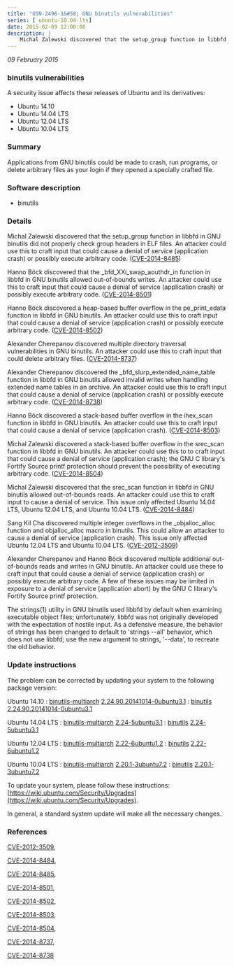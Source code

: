 ```yaml
---
title: "USN-2496-1&#58; GNU binutils vulnerabilities"
series: [ ubuntu-10.04-lts]
date: 2015-02-09 12:00:00
description: |
    Michal Zalewski discovered that the setup_group function in libbfd in GNU binutils did not properly check group headers in ELF files. An attacker could use this to craft input that could cause a denial of service (application crash) or possibly execute arbitrary code. ([CVE-2014-8485](http://people.ubuntu.com/~ubuntu-security/cve/CVE-2014-8485))
--- 
```

 
 

*09 February 2015*

### binutils vulnerabilities

A security issue affects these releases of Ubuntu and its derivatives:

* Ubuntu 14.10
* Ubuntu 14.04 LTS
* Ubuntu 12.04 LTS
* Ubuntu 10.04 LTS

### Summary

Applications from GNU binutils could be made to crash, run programs, or delete arbitrary files as your login if they opened a specially
crafted file.

### Software description

* binutils 

### Details

Michal Zalewski discovered that the setup_group function in libbfd in GNU binutils did not properly check group headers in ELF files. An attacker could use this to craft input that could cause a denial of service (application crash) or possibly execute arbitrary code. ([CVE-2014-8485](http://people.ubuntu.com/~ubuntu-security/cve/CVE-2014-8485))

Hanno Böck discovered that the _bfd_XXi_swap_aouthdr_in function in libbfd in GNU binutils allowed out-of-bounds writes. An attacker could use this to craft input that could cause a denial of service (application crash) or possibly execute arbitrary code. ([CVE-2014-8501](http://people.ubuntu.com/~ubuntu-security/cve/CVE-2014-8501))

Hanno Böck discovered a heap-based buffer overflow in the pe_print_edata function in libbfd in GNU binutils. An attacker could use this to craft input that could cause a denial of service (application crash) or possibly execute arbitrary code. ([CVE-2014-8502](http://people.ubuntu.com/~ubuntu-security/cve/CVE-2014-8502))

Alexander Cherepanov discovered multiple directory traversal vulnerabilities in GNU binutils. An attacker could use this to craft input that could delete arbitrary files. ([CVE-2014-8737](http://people.ubuntu.com/~ubuntu-security/cve/CVE-2014-8737))

Alexander Cherepanov discovered the _bfd_slurp_extended_name_table function in libbfd in GNU binutils allowed invalid writes when handling extended name tables in an archive. An attacker could use this to craft input that could cause a denial of service (application crash) or possibly execute arbitrary code. ([CVE-2014-8738](http://people.ubuntu.com/~ubuntu-security/cve/CVE-2014-8738))

Hanno Böck discovered a stack-based buffer overflow in the ihex_scan function in libbfd in GNU binutils. An attacker could use this to craft input that could cause a denial of service (application crash). ([CVE-2014-8503](http://people.ubuntu.com/~ubuntu-security/cve/CVE-2014-8503))

Michal Zalewski discovered a stack-based buffer overflow in the srec_scan function in libbfd in GNU binutils. An attacker could use this to to craft input that could cause a denial of service (application crash); the GNU C library&#39;s Fortify Source printf protection should prevent the possibility of executing arbitrary code. ([CVE-2014-8504](http://people.ubuntu.com/~ubuntu-security/cve/CVE-2014-8504))

Michal Zalewski discovered that the srec_scan function in libbfd in GNU binutils allowed out-of-bounds reads. An attacker could use this to craft input to cause a denial of service. This issue only affected Ubuntu 14.04 LTS, Ubuntu 12.04 LTS, and Ubuntu 10.04 LTS. ([CVE-2014-8484](http://people.ubuntu.com/~ubuntu-security/cve/CVE-2014-8484))

Sang Kil Cha discovered multiple integer overflows in the _objalloc_alloc function and objalloc_alloc macro in binutils. This could allow an attacker to cause a denial of service (application crash). This issue only affected Ubuntu 12.04 LTS and Ubuntu 10.04 LTS. ([CVE-2012-3509](http://people.ubuntu.com/~ubuntu-security/cve/CVE-2012-3509))

Alexander Cherepanov and Hanno Böck discovered multiple additional out-of-bounds reads and writes in GNU binutils. An attacker could use these to craft input that could cause a denial of service (application crash) or possibly execute arbitrary code. A few of these issues may be limited in exposure to a denial of service (application abort) by the GNU C library&#39;s Fortify Source printf protection.

The strings(1) utility in GNU binutils used libbfd by default when examining executable object files; unfortunately, libbfd was not originally developed with the expectation of hostile input. As a defensive measure, the behavior of strings has been changed to default to &#39;strings --all&#39; behavior, which does not use libbfd; use the new argument to strings, &#39;--data&#39;, to recreate the old behavior. 

### Update instructions

The problem can be corrected by updating your system to the following package version:

Ubuntu 14.10
 : [binutils-multiarch](https://launchpad.net/ubuntu/+source/binutils) <span> [2.24.90.20141014-0ubuntu3.1](https://launchpad.net/ubuntu/+source/binutils/2.24.90.20141014-0ubuntu3.1) </span> 
 : [binutils](https://launchpad.net/ubuntu/+source/binutils) <span> [2.24.90.20141014-0ubuntu3.1](https://launchpad.net/ubuntu/+source/binutils/2.24.90.20141014-0ubuntu3.1) </span> 

Ubuntu 14.04 LTS
 : [binutils-multiarch](https://launchpad.net/ubuntu/+source/binutils) <span> [2.24-5ubuntu3.1](https://launchpad.net/ubuntu/+source/binutils/2.24-5ubuntu3.1) </span> 
 : [binutils](https://launchpad.net/ubuntu/+source/binutils) <span> [2.24-5ubuntu3.1](https://launchpad.net/ubuntu/+source/binutils/2.24-5ubuntu3.1) </span> 

Ubuntu 12.04 LTS
 : [binutils-multiarch](https://launchpad.net/ubuntu/+source/binutils) <span> [2.22-6ubuntu1.2](https://launchpad.net/ubuntu/+source/binutils/2.22-6ubuntu1.2) </span> 
 : [binutils](https://launchpad.net/ubuntu/+source/binutils) <span> [2.22-6ubuntu1.2](https://launchpad.net/ubuntu/+source/binutils/2.22-6ubuntu1.2) </span> 

Ubuntu 10.04 LTS
 : [binutils-multiarch](https://launchpad.net/ubuntu/+source/binutils) <span> [2.20.1-3ubuntu7.2](https://launchpad.net/ubuntu/+source/binutils/2.20.1-3ubuntu7.2) </span> 
 : [binutils](https://launchpad.net/ubuntu/+source/binutils) <span> [2.20.1-3ubuntu7.2](https://launchpad.net/ubuntu/+source/binutils/2.20.1-3ubuntu7.2) </span> 

To update your system, please follow these instructions: [https://wiki.ubuntu.com/Security/Upgrades](https://wiki.ubuntu.com/Security/Upgrades).

In general, a standard system update will make all the necessary changes. 

### References

 
 [CVE-2012-3509](http://people.ubuntu.com/~ubuntu-security/cve/CVE-2012-3509), 

 [CVE-2014-8484](http://people.ubuntu.com/~ubuntu-security/cve/CVE-2014-8484), 

 [CVE-2014-8485](http://people.ubuntu.com/~ubuntu-security/cve/CVE-2014-8485), 

 [CVE-2014-8501](http://people.ubuntu.com/~ubuntu-security/cve/CVE-2014-8501), 

 [CVE-2014-8502](http://people.ubuntu.com/~ubuntu-security/cve/CVE-2014-8502), 

 [CVE-2014-8503](http://people.ubuntu.com/~ubuntu-security/cve/CVE-2014-8503), 

 [CVE-2014-8504](http://people.ubuntu.com/~ubuntu-security/cve/CVE-2014-8504), 

 [CVE-2014-8737](http://people.ubuntu.com/~ubuntu-security/cve/CVE-2014-8737), 

 [CVE-2014-8738](http://people.ubuntu.com/~ubuntu-security/cve/CVE-2014-8738)
 

